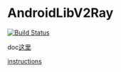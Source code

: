 # AndroidLibV2Ray

[![Build Status](https://travis-ci.org/aketr/AndroidLibV2ray.svg?branch=master)](https://travis-ci.org/aketr/AndroidLibV2ray)

doc[这里](https://cdn.rawgit.com/xiaokangwang/5542497a3017b8bf9a99c08891a06f27/raw/928d87a1e2722dfd02041731d0dd39eff68bbf89/out.svg)

[instructions](https://github.com/xiaokangwang/V2RayGO/issues/1)
